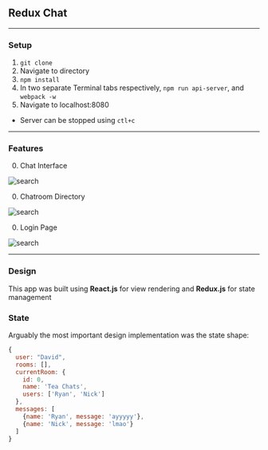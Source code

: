 ## Redux Chat

---
### Setup

1. `git clone`
2. Navigate to directory
3. `npm install`
4. In two separate Terminal tabs respectively, `npm run api-server`, and `webpack -w`
5. Navigate to localhost:8080

* Server can be stopped using `ctl+c`

---

### Features

0. Chat Interface

![search](docs/)

0. Chatroom Directory

![search](docs/)

0. Login Page

![search](docs/)

---
### Design

This app was built using **React.js** for view rendering and **Redux.js** for state management

### State

Arguably the most important design implementation was the state shape:

```js
{
  user: "David",
  rooms: [],
  currentRoom: {
    id: 0,
    name: 'Tea Chats',
    users: ['Ryan', 'Nick']
  },
  messages: [
    {name: 'Ryan', message: 'ayyyyy'},
    {name: 'Nick', message: 'lmao'}
  ]
}
```
